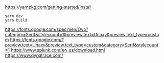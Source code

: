 https://yarnpkg.com/getting-started/install

```
yarn dev
yarn build
```

https://fonts.google.com/specimen/Ovo?category=Serif&stylecount=1&preview.text=Unaxy&preview.text_type=custom
https://fonts.google.com/?preview.text=Unaxy&preview.text_type=custom&category=Serif&stylecount=1
https://www.splunk.com/en_us/download.html
https://www.dynatrace.com/
